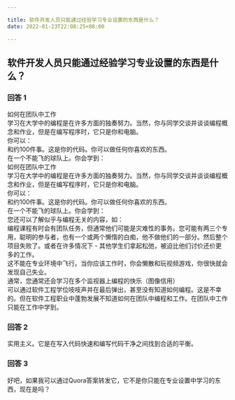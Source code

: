 ```yaml
---

title: 软件开发人员只能通过经验学习专业设置的东西是什么？
date: 2022-01-23T22:08:25+08:00

---
```





## 软件开发人员只能通过经验学习专业设置的东西是什么？  
### 回答 1
如何在团队中工作  
学习在大学中的编程是在许多方面的独奏努力。当然，你与同学交谈并谈谈编程概念和作业，但是在编写程序时，它只是你和电脑。  
你可以：  
和约100件事。这是你的代码。你可以做任何你喜欢的东西。  
在一个不能飞的球队上。你会学到：  
如何在团队中工作  
学习在大学中的编程是在许多方面的独奏努力。当然，你与同学交谈并谈谈编程概念和作业，但是在编写程序时，它只是你和电脑。  
你可以：  
和约100件事。这是你的代码。你可以做任何你喜欢的东西。  
在一个不能飞的球队上。你会学到：  
您还可以了解似乎与编程无关的内容，如：  
编程课程有时会有团队任务，但通常他们可能是灾难性的事务。您可能有两三个专用，聪明的参与者，也有一个或两个懒惰的白痴，他不做他们的一部分。然后整个项目失败了。或者在许多情况下 - 其他学生们拿起松弛，被迫比他们讨价还价更多的工作。  
这不能在专业环境中飞行。当你应该工作时，你会懒散和玩视频游戏，你很快就会发现自己失业。  
通常，您通常还会学习在多个监视器上编程的快乐（图像信用）  
可以通过软件工程学位吱吱声并在最后弹出，甚至没有知道如何编程。这是不幸的。但在软件工程职业中蓬勃发展不知道如何在团队中编程和工作。在团队中工作只能在工作中学到。  
### 回答 2
实用主义。它是在写入代码快速和编写代码干净之间找到合适的平衡。  
### 回答 3
好吧，如果我可以通过Quora答案转发它，它不是你只能在专业设置中学习的东西，现在是吗？  
